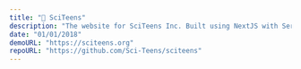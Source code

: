 ```yaml
---
title: "🧪 SciTeens"
description: "The website for SciTeens Inc. Built using NextJS with Server Side Rendering, with a Firebase backend, Google Kubernetes hosting, Google Functions, and OAuth 2.0 for backend operations, and search powered by Algolia. Website is actively maintained."
date: "01/01/2018"
demoURL: "https://sciteens.org"
repoURL: "https://github.com/Sci-Teens/sciteens"
---
```


